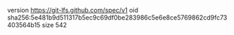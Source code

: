 version https://git-lfs.github.com/spec/v1
oid sha256:5e481b9d511317b5ec9c69df0be283986c5e6e8ce5769862cd9fc73403564b15
size 542
